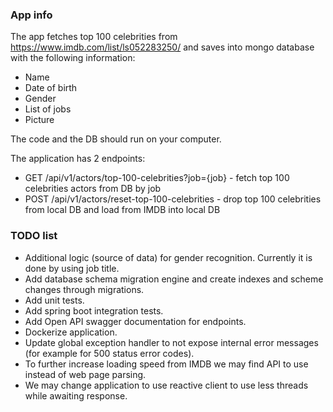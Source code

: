 
### App info

The app fetches top 100 celebrities from https://www.imdb.com/list/ls052283250/
and saves into mongo database with the following information:
* Name
* Date of birth
* Gender
* List of jobs
* Picture

The code and the DB should run on your computer.

The application has 2 endpoints:
* GET /api/v1/actors/top-100-celebrities?job={job} - fetch top 100 celebrities actors from DB by job
* POST /api/v1/actors/reset-top-100-celebrities - drop top 100 celebrities from local DB and load from IMDB into local DB

### TODO list
* Additional logic (source of data) for gender recognition. Currently it is done by using job title.
* Add database schema migration engine and create indexes and scheme changes through migrations.
* Add unit tests.
* Add spring boot integration tests.
* Add Open API swagger documentation for endpoints.
* Dockerize application.
* Update global exception handler to not expose internal error messages (for example for 500 status error codes).
* To further increase loading speed from IMDB we may find API to use instead of web page parsing.
* We may change application to use reactive client to use less threads while awaiting response.